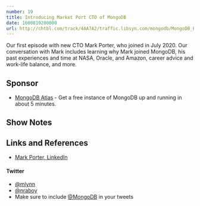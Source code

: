 ```yaml
---
number: 19
title: Introducing Market Port CTO of MongoDB
date: 1600819200000
url: http://chtbl.com/track/4AA7A2/traffic.libsyn.com/mongodb/MongoDB_Podcast_-_Introducting_Mark_Porter_CTO_of_MongoDB_v2.mp3
---
```


Our first episode with new CTO Mark Porter, who joined in July 2020. Our conversation with Mark includes learning why Mark joined MongoDB, his past experiences and time at NASA, Oracle, and Amazon, career advice and work-life balance, and more.

## Sponsor

* [MongoDB Atlas](https://cloud.mongodb.com) - Get a free instance of MongoDB up and running in about 5 minutes.

## Show Notes

## Links and References
* [Mark Porter, LinkedIn](https://www.linkedin.com/in/markporterlinkedin/)

#### Twitter
 * [@mlynn](https://twitter.com/mlynn)
 * [@nraboy](https://twitter.com/nraboy)
 * Make sure to include [@MongoDB](https://twitter.com/MongoDB) in your tweets